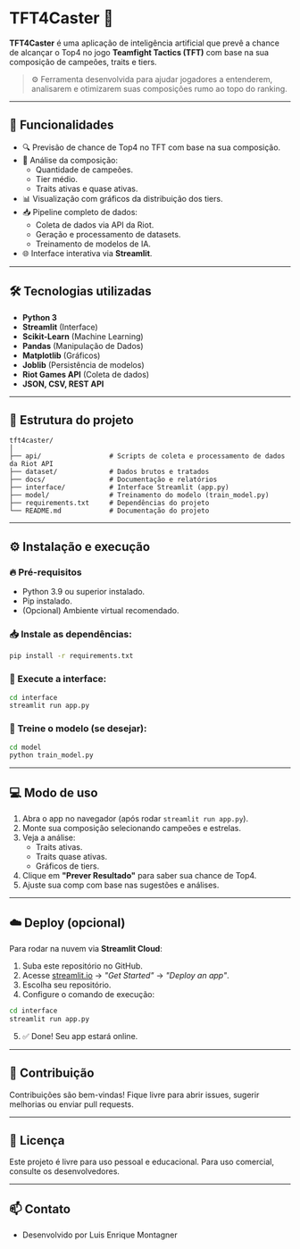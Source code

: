 
# TFT4Caster 🎯

**TFT4Caster** é uma aplicação de inteligência artificial que prevê a chance de alcançar o Top4 no jogo **Teamfight Tactics (TFT)** com base na sua composição de campeões, traits e tiers.

> ⚙️ Ferramenta desenvolvida para ajudar jogadores a entenderem, analisarem e otimizarem suas composições rumo ao topo do ranking.

---

## 🚀 Funcionalidades

- 🔍 Previsão de chance de Top4 no TFT com base na sua composição.
- 🧠 Análise da composição:
  - Quantidade de campeões.
  - Tier médio.
  - Traits ativas e quase ativas.
- 📊 Visualização com gráficos da distribuição dos tiers.
- 📥 Pipeline completo de dados:
  - Coleta de dados via API da Riot.
  - Geração e processamento de datasets.
  - Treinamento de modelos de IA.
- 🌐 Interface interativa via **Streamlit**.

---

## 🛠️ Tecnologias utilizadas

- **Python 3**
- **Streamlit** (Interface)
- **Scikit-Learn** (Machine Learning)
- **Pandas** (Manipulação de Dados)
- **Matplotlib** (Gráficos)
- **Joblib** (Persistência de modelos)
- **Riot Games API** (Coleta de dados)
- **JSON, CSV, REST API**

---

## 📁 Estrutura do projeto

```
tft4caster/
│
├── api/                 # Scripts de coleta e processamento de dados da Riot API
├── dataset/             # Dados brutos e tratados
├── docs/                # Documentação e relatórios
├── interface/           # Interface Streamlit (app.py)
├── model/               # Treinamento do modelo (train_model.py)
├── requirements.txt     # Dependências do projeto
└── README.md            # Documentação do projeto
```

---

## ⚙️ Instalação e execução

### 🔥 Pré-requisitos

- Python 3.9 ou superior instalado.
- Pip instalado.
- (Opcional) Ambiente virtual recomendado.

### 📥 Instale as dependências:

```bash
pip install -r requirements.txt
```

### 🚀 Execute a interface:

```bash
cd interface
streamlit run app.py
```

### 🧠 Treine o modelo (se desejar):

```bash
cd model
python train_model.py
```

---

## 💻 Modo de uso

1. Abra o app no navegador (após rodar `streamlit run app.py`).
2. Monte sua composição selecionando campeões e estrelas.
3. Veja a análise:
   - Traits ativas.
   - Traits quase ativas.
   - Gráficos de tiers.
4. Clique em **"Prever Resultado"** para saber sua chance de Top4.
5. Ajuste sua comp com base nas sugestões e análises.

---

## ☁️ Deploy (opcional)

Para rodar na nuvem via **Streamlit Cloud**:

1. Suba este repositório no GitHub.
2. Acesse [streamlit.io](https://streamlit.io/) → *"Get Started"* → *"Deploy an app"*.
3. Escolha seu repositório.
4. Configure o comando de execução:

```bash
cd interface
streamlit run app.py
```

5. ✅ Done! Seu app estará online.

---

## 🤝 Contribuição

Contribuições são bem-vindas! Fique livre para abrir issues, sugerir melhorias ou enviar pull requests.

---

## 📝 Licença

Este projeto é livre para uso pessoal e educacional. Para uso comercial, consulte os desenvolvedores.

---

## 📫 Contato

- Desenvolvido por Luis Enrique Montagner
